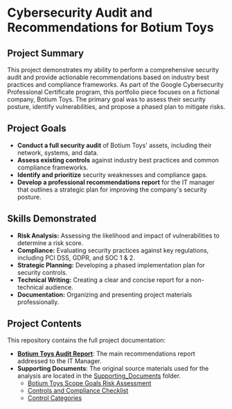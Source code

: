 # **Cybersecurity Audit and Recommendations for Botium Toys**

## **Project Summary**

This project demonstrates my ability to perform a comprehensive security audit and provide actionable recommendations based on industry best practices and compliance frameworks. As part of the Google Cybersecurity Professional Certificate program, this portfolio piece focuses on a fictional company, Botium Toys. The primary goal was to assess their security posture, identify vulnerabilities, and propose a phased plan to mitigate risks.

## **Project Goals**

* **Conduct a full security audit** of Botium Toys' assets, including their network, systems, and data.  
* **Assess existing controls** against industry best practices and common compliance frameworks.  
* **Identify and prioritize** security weaknesses and compliance gaps.  
* **Develop a professional recommendations report** for the IT manager that outlines a strategic plan for improving the company's security posture.

## **Skills Demonstrated**

* **Risk Analysis:** Assessing the likelihood and impact of vulnerabilities to determine a risk score.  
* **Compliance:** Evaluating security practices against key regulations, including PCI DSS, GDPR, and SOC 1 & 2\.  
* **Strategic Planning:** Developing a phased implementation plan for security controls.  
* **Technical Writing:** Creating a clear and concise report for a non-technical audience.  
* **Documentation:** Organizing and presenting project materials professionally.

## **Project Contents**

This repository contains the full project documentation:

* [**Botium Toys Audit Report**](Botium_Toys_Audit_Report.md): The main recommendations report addressed to the IT Manager.  
* **Supporting Documents**: The original source materials used for the analysis are located in the [Supporting_Documents](Supporting_Documents) folder.  
  * [Botium Toys Scope Goals Risk Assessment](Supporting_Documents/Botium_Toys_Scope_Goals_Risk_Assessment.pdf)
  * [Controls and Compliance Checklist](Supporting_Documents/Controls_and_Compliance_Checklist.pdf)
  * [Control Categories](Supporting_Documents/Control_Categories.pdf)
